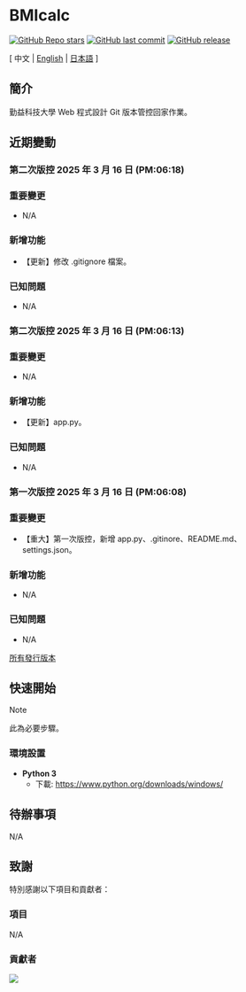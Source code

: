 # BMIcalc

[![GitHub Repo stars](https://img.shields.io/github/stars/AmanoShizukikun/BMIcalc?style=social)](https://github.com/AmanoShizukikun/BMIcalc/stargazers)
[![GitHub last commit](https://img.shields.io/github/last-commit/AmanoShizukikun/BMIcalc)](https://github.com/AmanoShizukikun/BMIcalc/commits/main)
[![GitHub release](https://img.shields.io/github/v/release/AmanoShizukikun/BMIcalc)](https://github.com/AmanoShizukikun/BMIcalc/releases)

\[ 中文 | [English](https://github.com/AmanoShizukikun/BMIcalc/blob/main/assets/docs/README_en.md) | [日本語](https://github.com/AmanoShizukikun/BMIcalc/blob/main/assets/docs/README_jp.md) \]

## 簡介
勤益科技大學 Web 程式設計 Git 版本管控回家作業。

## 近期變動
### 第二次版控 2025 年 3 月 16 日 (PM:06:18)
### 重要變更
- N/A
### 新增功能
- 【更新】修改 .gitignore 檔案。
### 已知問題
- N/A

### 第二次版控 2025 年 3 月 16 日 (PM:06:13)
### 重要變更
- N/A
### 新增功能
- 【更新】app.py。
### 已知問題
- N/A

### 第一次版控 2025 年 3 月 16 日 (PM:06:08)
### 重要變更
- 【重大】第一次版控，新增 app.py、.gitinore、README.md、settings.json。
### 新增功能
- N/A
### 已知問題
- N/A

[所有發行版本](https://github.com/AmanoShizukikun/BMIcalc/blob/main/assets/docs/Changelog.md)

## 快速開始
> [!NOTE]
> 此為必要步驟。
### 環境設置
- **Python 3**
  - 下載: https://www.python.org/downloads/windows/

## 待辦事項
N/A

## 致謝
特別感謝以下項目和貢獻者：
### 項目
N/A
### 貢獻者
<a href="https://github.com/AmanoShizukikun/BMIcalc/graphs/contributors" target="_blank">
  <img src="https://contrib.rocks/image?repo=AmanoShizukikun/BMIcalc" />
</a>